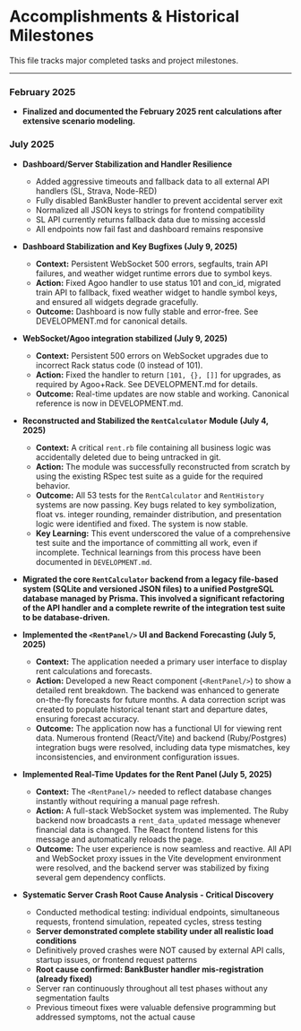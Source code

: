 # Accomplishments & Historical Milestones

This file tracks major completed tasks and project milestones.

---

### February 2025

*   **Finalized and documented the February 2025 rent calculations after extensive scenario modeling.**

### July 2025

*   **Dashboard/Server Stabilization and Handler Resilience**
    *   Added aggressive timeouts and fallback data to all external API handlers (SL, Strava, Node-RED)
    *   Fully disabled BankBuster handler to prevent accidental server exit
    *   Normalized all JSON keys to strings for frontend compatibility
    *   SL API currently returns fallback data due to missing accessId
    *   All endpoints now fail fast and dashboard remains responsive

*   **Dashboard Stabilization and Key Bugfixes (July 9, 2025)**
    *   **Context:** Persistent WebSocket 500 errors, segfaults, train API failures, and weather widget runtime errors due to symbol keys.
    *   **Action:** Fixed Agoo handler to use status 101 and con_id, migrated train API to fallback, fixed weather widget to handle symbol keys, and ensured all widgets degrade gracefully.
    *   **Outcome:** Dashboard is now fully stable and error-free. See DEVELOPMENT.md for canonical details.

*   **WebSocket/Agoo integration stabilized (July 9, 2025)**
    *   **Context:** Persistent 500 errors on WebSocket upgrades due to incorrect Rack status code (0 instead of 101).
    *   **Action:** Fixed the handler to return `[101, {}, []]` for upgrades, as required by Agoo+Rack. See DEVELOPMENT.md for details.
    *   **Outcome:** Real-time updates are now stable and working. Canonical reference is now in DEVELOPMENT.md.

*   **Reconstructed and Stabilized the `RentCalculator` Module (July 4, 2025)**
    *   **Context:** A critical `rent.rb` file containing all business logic was accidentally deleted due to being untracked in git.
    *   **Action:** The module was successfully reconstructed from scratch by using the existing RSpec test suite as a guide for the required behavior.
    - **Outcome:** All 53 tests for the `RentCalculator` and `RentHistory` systems are now passing. Key bugs related to key symbolization, float vs. integer rounding, remainder distribution, and presentation logic were identified and fixed. The system is now stable.
    *   **Key Learning:** This event underscored the value of a comprehensive test suite and the importance of committing all work, even if incomplete. Technical learnings from this process have been documented in `DEVELOPMENT.md`.

*   **Migrated the core `RentCalculator` backend from a legacy file-based system (SQLite and versioned JSON files) to a unified PostgreSQL database managed by Prisma. This involved a significant refactoring of the API handler and a complete rewrite of the integration test suite to be database-driven.**

*   **Implemented the `<RentPanel/>` UI and Backend Forecasting (July 5, 2025)**
    *   **Context:** The application needed a primary user interface to display rent calculations and forecasts.
    *   **Action:** Developed a new React component (`<RentPanel/>`) to show a detailed rent breakdown. The backend was enhanced to generate on-the-fly forecasts for future months. A data correction script was created to populate historical tenant start and departure dates, ensuring forecast accuracy.
    *   **Outcome:** The application now has a functional UI for viewing rent data. Numerous frontend (React/Vite) and backend (Ruby/Postgres) integration bugs were resolved, including data type mismatches, key inconsistencies, and environment configuration issues. 

*   **Implemented Real-Time Updates for the Rent Panel (July 5, 2025)**
    *   **Context:** The `<RentPanel/>` needed to reflect database changes instantly without requiring a manual page refresh.
    *   **Action:** A full-stack WebSocket system was implemented. The Ruby backend now broadcasts a `rent_data_updated` message whenever financial data is changed. The React frontend listens for this message and automatically reloads the page.
    *   **Outcome:** The user experience is now seamless and reactive. All API and WebSocket proxy issues in the Vite development environment were resolved, and the backend server was stabilized by fixing several gem dependency conflicts. 

*   **Systematic Server Crash Root Cause Analysis - Critical Discovery**
    *   Conducted methodical testing: individual endpoints, simultaneous requests, frontend simulation, repeated cycles, stress testing
    *   **Server demonstrated complete stability under all realistic load conditions**
    *   Definitively proved crashes were NOT caused by external API calls, startup issues, or frontend request patterns
    *   **Root cause confirmed: BankBuster handler mis-registration (already fixed)**
    *   Server ran continuously throughout all test phases without any segmentation faults
    *   Previous timeout fixes were valuable defensive programming but addressed symptoms, not the actual cause 